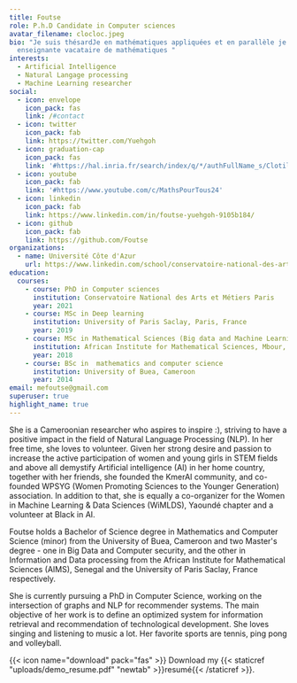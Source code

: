 ```yaml
---
title: Foutse
role: P.h.D Candidate in Computer sciences
avatar_filename: clocloc.jpeg
bio: "Je suis thésardJe en mathématiques appliquées et en parallèle je suis
  enseignante vacataire de mathématiques "
interests:
  - Artificial Intelligence
  - Natural Langage processing
  - Machine Learning researcher
social:
  - icon: envelope
    icon_pack: fas
    link: /#contact
  - icon: twitter
    icon_pack: fab
    link: https://twitter.com/Yuehgoh
  - icon: graduation-cap
    icon_pack: fas
    link: '#https://hal.inria.fr/search/index/q/*/authFullName_s/Clotilde+Djuikem'
  - icon: youtube
    icon_pack: fab
    link: '#https://www.youtube.com/c/MathsPourTous24'
  - icon: linkedin
    icon_pack: fab
    link: https://www.linkedin.com/in/foutse-yuehgoh-9105b184/
  - icon: github
    icon_pack: fab
    link: https://github.com/Foutse
organizations:
  - name: Université Côte d'Azur
    url: https://www.linkedin.com/school/conservatoire-national-des-arts-et-m%C3%A9tiers/?trk=public_profile_topcard-school
education:
  courses:
    - course: PhD in Computer sciences
      institution: Conservatoire National des Arts et Métiers Paris 
      year: 2021
    - course: MSc in Deep learning
      institution: University of Paris Saclay, Paris, France
      year: 2019
    - course: MSc in Mathematical Sciences (Big data and Machine Learning)
      institution: African Institute for Mathematical Sciences, Mbour, Senegale
      year: 2018
    - course: BSc in  mathematics and computer science
      institution: University of Buea, Cameroon
      year: 2014
email: mefoutse@gmail.com
superuser: true
highlight_name: true
---
```


She is a Cameroonian researcher who aspires to inspire :), striving to have a positive impact in the field of Natural Language Processing (NLP). In her free time, she loves to volunteer. Given her strong desire and passion to increase the active participation of women and young girls in STEM fields and above all demystify Artificial intelligence (AI) in her home country, together with her friends, she founded the KmerAI community, and co-founded WPSYG (Women Promoting Sciences to the Younger Generation) association. In addition to that, she is equally a co-organizer for the Women in Machine Learning & Data Sciences (WiMLDS), Yaoundé chapter and a volunteer at Black in AI.

Foutse holds a Bachelor of Science degree in Mathematics and Computer Science (minor) from the University of Buea, Cameroon and two Master's degree - one in Big Data and Computer security, and the other in Information and Data processing from the African Institute for Mathematical Sciences (AIMS), Senegal and the University of Paris Saclay, France respectively.

She is currently pursuing a PhD in Computer Science, working on the intersection of graphs and NLP for recommender systems. The main objective of her work is to define an optimized system for information retrieval and recommendation of technological development. She loves singing and listening to music a lot. Her favorite sports are tennis, ping pong and volleyball.

{{< icon name="download" pack="fas" >}} Download my {{< staticref "uploads/demo_resume.pdf" "newtab" >}}resumé{{< /staticref >}}.
